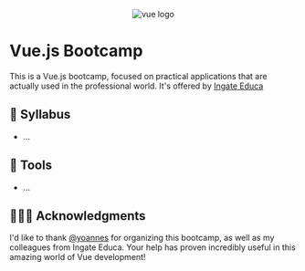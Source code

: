 

<p align="center">
 <img alt="vue logo" src="https://miro.medium.com/max/2430/1*ACR0gj0wbx91V_xgURifWg.png">
</p>

# Vue.js Bootcamp
This is a Vue.js bootcamp, focused on practical applications that are actually used in the professional world. It's offered by [Ingate Educa](https://ingate.com.br/)

## 📖 Syllabus
* ...

## 🧰 Tools
* ...

## 🙇🏻‍♂️ Acknowledgments
I'd like to thank [@yoannes](https://github.com/yoannes) for organizing this bootcamp, as well as my colleagues from Ingate Educa. Your help has proven incredibly useful in this amazing world of Vue development!
